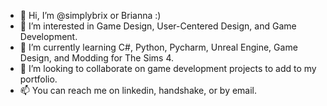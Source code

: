 - 👋 Hi, I’m @simplybrix or Brianna :)
- 👀 I’m interested in Game Design, User-Centered Design, and Game Development.
- 🌱 I’m currently learning C#, Python, Pycharm, Unreal Engine, Game Design, and Modding for The Sims 4.
- 💞️ I’m looking to collaborate on game development projects to add to my portfolio.
- 📫 You can reach me on linkedin, handshake, or by email.

<!---
simplybrix/simplybrix is a ✨ special ✨ repository because its `README.md` (this file) appears on your GitHub profile.
You can click the Preview link to take a look at your changes.
--->
